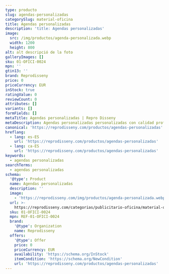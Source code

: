 ```yaml
---
type: producto
slug: agendas-personalizadas
categorySlug: material-oficina
title: Agendas personalizadas
description: 'title: Agendas personalizadas'
image:
  src: /img/productos/agenda-personalizada.webp
  width: 1200
  height: 800
alt: alt descripció de la foto
galleryImages: []
sku: 01-OFICI-0024
mpn: ''
gtin13: ''
brand: Reprodisseny
price: 0
priceCurrency: EUR
inStock: true
ratingValue: 0
reviewCount: 0
attributes: []
variants: []
formFields: []
metaTitle: Agendas personalizadas | Repro Disseny
metaDescription: Agendas personalizadas personalizadas con calidad profesional en Cataluña.
canonical: 'https://reprodisseny.com/productos/agendas-personalizadas'
hreflang:
  - lang: es-ES
    url: 'https://reprodisseny.com/productos/agendas-personalizadas'
  - lang: ca-ES
    url: 'https://reprodisseny.com/productos/agendas-personalizadas'
keywords:
  - agendas personalizadas
searchTerms:
  - agendas personalizadas
schema:
  '@type': Product
  name: Agendas personalizadas
  description: ''
  image:
    - 'https://reprodisseny.com/img/productos/agenda-personalizada.webp'
  url: >-
    https://reprodisseny.com/categorias/publicitario-oficina/material-oficina/agendas-personalizadas
  sku: 01-OFICI-0024
  mpn: REF-01-OFICI-0024
  brand:
    '@type': Organization
    name: Reprodisseny
  offers:
    '@type': Offer
    price: 0
    priceCurrency: EUR
    availability: 'https://schema.org/InStock'
    itemCondition: 'https://schema.org/NewCondition'
    url: 'https://reprodisseny.com/productos/agendas-personalizadas'
---
```


